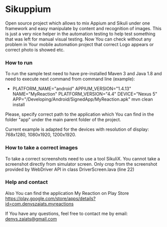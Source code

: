 # Sikuppium
Open source project which allows to mix Appium and Sikuli under one framework and easy manipulate by content and recognition of images.
This is just a very nice helper in the automation testing to help test something that was left for manual visual testing.
Now You can check without any problem in Your mobile automation project that correct Logo appears or correct photo is showed etc.

### How to run
To run the sample test need to have pre-installed Maven 3 and Java 1.8 and need to execute next command from command line (example):
 - PLATFORM_NAME="android" APPIUM_VERSION="1.4.13" NAME="MyReaction" PLATFORM_VERSION="4.4" DEVICE="Nexus 5" APP="/Developing/Android/SignedApp/MyReaction.apk" mvn clean install

Please, specify correct path to the application which You can find in the folder "app" under the main parent folder of the project.

Current example is adapted for the devices with resolution of display: 768x1280, 1080x1920, 1200x1920.

### How to take a correct images
To take a correct screenshots need to use a tool SikuliX. You cannot take a screenshot directly from simulator screen. Only crop from the
screenshot provided by WebDriver API in class DriverScreen.lava (line 22)

### Help and contact
Also You can find the application My Reaction on Play Store https://play.google.com/store/apps/details?id=com.denyszaiats.myreactions

If You have any questions, feel free to contact me by email: denys.zaiats@gmail.com